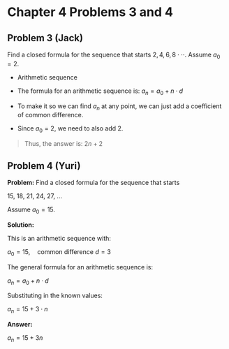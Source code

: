 # Chapter 4 Problems 3 and 4

## Problem 3 (Jack)

Find a closed formula for the sequence that starts $2, 4, 6, 8 \cdot \cdot \cdot$. Assume $a_0 = 2$.

- Arithmetic sequence

- The formula for an arithmetic sequence is: $a_n = a_0 + n \cdot d$

- To make it so we can find $a_n$ at any point, we can just add a coefficient of common difference.

- Since $a_0 = 2$, we need to also add 2.

> Thus, the answer is: $2n + 2$

## Problem 4 (Yuri)

**Problem:** Find a closed formula for the sequence that starts


15, 18, 21, 24, 27, ...


Assume $a_0 = 15$.


**Solution:**


This is an arithmetic sequence with:

$a_0 = 15, \quad \text{common difference } d = 3$


The general formula for an arithmetic sequence is:

$a_n = a_0 + n \cdot d$


Substituting in the known values:

$a_n = 15 + 3 \cdot n$


**Answer:**

$a_n = 15 + 3n$
